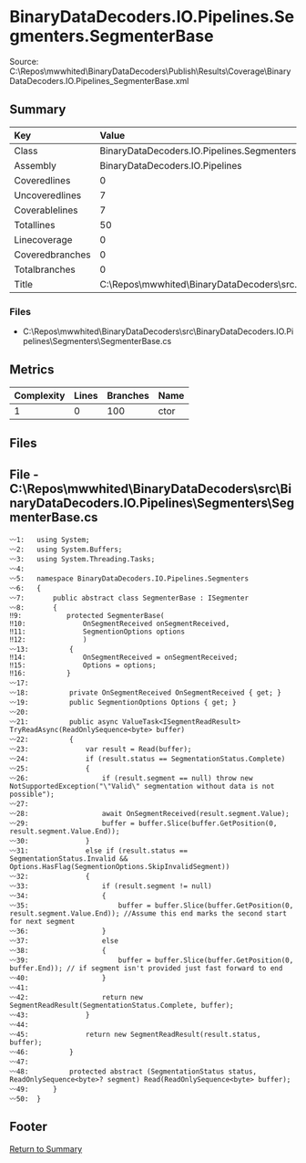 ﻿
# BinaryDataDecoders.IO.Pipelines.Segmenters.SegmenterBase
Source: C:\Repos\mwwhited\BinaryDataDecoders\Publish\Results\Coverage\BinaryDataDecoders.IO.Pipelines_SegmenterBase.xml

## Summary

| Key                  | Value                                                            |
| :------------------- | :--------------------------------------------------------------- |
| Class                | BinaryDataDecoders.IO.Pipelines.Segmenters.SegmenterBase     | 
| Assembly             | BinaryDataDecoders.IO.Pipelines                              | 
| Coveredlines         | 0                                                            | 
| Uncoveredlines       | 7                                                            | 
| Coverablelines       | 7                                                            | 
| Totallines           | 50                                                           | 
| Linecoverage         | 0                                                            | 
| Coveredbranches      | 0                                                            | 
| Totalbranches        | 0                                                            | 
| Title                | C:\Repos\mwwhited\BinaryDataDecoders\src\..\src\BinaryDataDe | 

### Files
 * C:\Repos\mwwhited\BinaryDataDecoders\src\BinaryDataDecoders.IO.Pipelines\Segmenters\SegmenterBase.cs

## Metrics

| Complexity | Lines | Branches | Name                                          |
| :--------- | :---- | :------- | :-------------------------------------------- |
| 1          | 0     | 100      | ctor | 
## Files

## File - C:\Repos\mwwhited\BinaryDataDecoders\src\BinaryDataDecoders.IO.Pipelines\Segmenters\SegmenterBase.cs

```CSharp
〰1:   using System;
〰2:   using System.Buffers;
〰3:   using System.Threading.Tasks;
〰4:   
〰5:   namespace BinaryDataDecoders.IO.Pipelines.Segmenters
〰6:   {
〰7:       public abstract class SegmenterBase : ISegmenter
〰8:       {
‼9:           protected SegmenterBase(
‼10:              OnSegmentReceived onSegmentReceived,
‼11:              SegmentionOptions options
‼12:              )
〰13:          {
‼14:              OnSegmentReceived = onSegmentReceived;
‼15:              Options = options;
‼16:          }
〰17:  
〰18:          private OnSegmentReceived OnSegmentReceived { get; }
〰19:          public SegmentionOptions Options { get; }
〰20:  
〰21:          public async ValueTask<ISegmentReadResult> TryReadAsync(ReadOnlySequence<byte> buffer)
〰22:          {
〰23:              var result = Read(buffer);
〰24:              if (result.status == SegmentationStatus.Complete)
〰25:              {
〰26:                  if (result.segment == null) throw new NotSupportedException("\"Valid\" segmentation without data is not possible");
〰27:  
〰28:                  await OnSegmentReceived(result.segment.Value);
〰29:                  buffer = buffer.Slice(buffer.GetPosition(0, result.segment.Value.End));
〰30:              }
〰31:              else if (result.status == SegmentationStatus.Invalid && Options.HasFlag(SegmentionOptions.SkipInvalidSegment))
〰32:              {
〰33:                  if (result.segment != null)
〰34:                  {
〰35:                      buffer = buffer.Slice(buffer.GetPosition(0, result.segment.Value.End)); //Assume this end marks the second start for next segment
〰36:                  }
〰37:                  else
〰38:                  {
〰39:                      buffer = buffer.Slice(buffer.GetPosition(0, buffer.End)); // if segment isn't provided just fast forward to end
〰40:                  }
〰41:  
〰42:                  return new SegmentReadResult(SegmentationStatus.Complete, buffer);
〰43:              }
〰44:  
〰45:              return new SegmentReadResult(result.status, buffer);
〰46:          }
〰47:  
〰48:          protected abstract (SegmentationStatus status, ReadOnlySequence<byte>? segment) Read(ReadOnlySequence<byte> buffer);
〰49:      }
〰50:  }

```
## Footer 
[Return to Summary](Summary.md)

